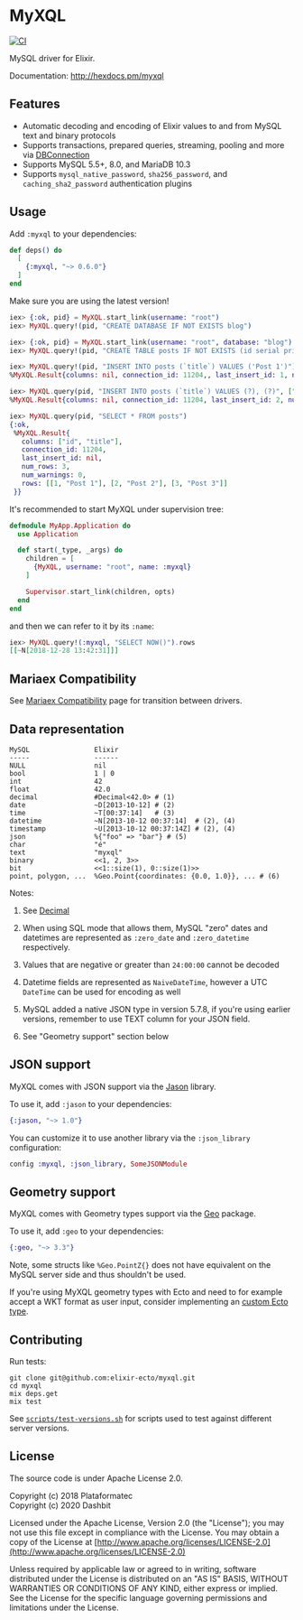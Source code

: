 # MyXQL

[![CI](https://github.com/elixir-ecto/myxql/workflows/CI/badge.svg)](https://github.com/elixir-ecto/myxql/actions?query=workflow%3ACI)

MySQL driver for Elixir.

Documentation: <http://hexdocs.pm/myxql>

## Features

  * Automatic decoding and encoding of Elixir values to and from MySQL text and binary protocols
  * Supports transactions, prepared queries, streaming, pooling and more via [DBConnection](https://github.com/elixir-ecto/db_connection)
  * Supports MySQL 5.5+, 8.0, and MariaDB 10.3
  * Supports `mysql_native_password`, `sha256_password`, and `caching_sha2_password`
    authentication plugins

## Usage

Add `:myxql` to your dependencies:

```elixir
def deps() do
  [
    {:myxql, "~> 0.6.0"}
  ]
end
```

Make sure you are using the latest version!

```elixir
iex> {:ok, pid} = MyXQL.start_link(username: "root")
iex> MyXQL.query!(pid, "CREATE DATABASE IF NOT EXISTS blog")

iex> {:ok, pid} = MyXQL.start_link(username: "root", database: "blog")
iex> MyXQL.query!(pid, "CREATE TABLE posts IF NOT EXISTS (id serial primary key, title text)")

iex> MyXQL.query!(pid, "INSERT INTO posts (`title`) VALUES ('Post 1')")
%MyXQL.Result{columns: nil, connection_id: 11204,, last_insert_id: 1, num_rows: 1, num_warnings: 0, rows: nil}

iex> MyXQL.query(pid, "INSERT INTO posts (`title`) VALUES (?), (?)", ["Post 2", "Post 3"])
%MyXQL.Result{columns: nil, connection_id: 11204, last_insert_id: 2, num_rows: 2, num_warnings: 0, rows: nil}

iex> MyXQL.query(pid, "SELECT * FROM posts")
{:ok,
 %MyXQL.Result{
   columns: ["id", "title"],
   connection_id: 11204,
   last_insert_id: nil,
   num_rows: 3,
   num_warnings: 0,
   rows: [[1, "Post 1"], [2, "Post 2"], [3, "Post 3"]]
 }}
```

It's recommended to start MyXQL under supervision tree:

```elixir
defmodule MyApp.Application do
  use Application

  def start(_type, _args) do
    children = [
      {MyXQL, username: "root", name: :myxql}
    ]

    Supervisor.start_link(children, opts)
  end
end
```

and then we can refer to it by its `:name`:

```elixir
iex> MyXQL.query!(:myxql, "SELECT NOW()").rows
[[~N[2018-12-28 13:42:31]]]
```

## Mariaex Compatibility

See [Mariaex Compatibility](https://github.com/elixir-ecto/myxql/blob/master/MARIAEX_COMPATIBILITY.md) page for transition between drivers.

## Data representation

```
MySQL                Elixir
-----                ------
NULL                 nil
bool                 1 | 0
int                  42
float                42.0
decimal              #Decimal<42.0> # (1)
date                 ~D[2013-10-12] # (2)
time                 ~T[00:37:14]   # (3)
datetime             ~N[2013-10-12 00:37:14]  # (2), (4)
timestamp            ~U[2013-10-12 00:37:14Z] # (2), (4)
json                 %{"foo" => "bar"} # (5)
char                 "é"
text                 "myxql"
binary               <<1, 2, 3>>
bit                  <<1::size(1), 0::size(1)>>
point, polygon, ...  %Geo.Point{coordinates: {0.0, 1.0}}, ... # (6)
```

Notes:

1. See [Decimal](https://github.com/ericmj/decimal)

2. When using SQL mode that allows them, MySQL "zero" dates and datetimes are represented as `:zero_date` and `:zero_datetime` respectively.

3. Values that are negative or greater than `24:00:00` cannot be decoded

4. Datetime fields are represented as `NaiveDateTime`, however a UTC `DateTime` can be used for encoding as well

5. MySQL added a native JSON type in version 5.7.8, if you're using earlier versions,
remember to use TEXT column for your JSON field.

6. See "Geometry support" section below

## JSON support

MyXQL comes with JSON support via the [Jason](https://github.com/michalmuskala/jason) library.

To use it, add `:jason` to your dependencies:

```elixir
{:jason, "~> 1.0"}
```

You can customize it to use another library via the `:json_library` configuration:

```elixir
config :myxql, :json_library, SomeJSONModule
```

## Geometry support

MyXQL comes with Geometry types support via the [Geo](https://github.com/bryanjos/geo) package.

To use it, add `:geo` to your dependencies:

```elixir
{:geo, "~> 3.3"}
```

Note, some structs like `%Geo.PointZ{}` does not have equivalent on the MySQL server side and thus
shouldn't be used.

If you're using MyXQL geometry types with Ecto and need to for example accept a WKT format as user
input, consider implementing an [custom Ecto type](https://hexdocs.pm/ecto/Ecto.Type.html).

## Contributing

Run tests:

```
git clone git@github.com:elixir-ecto/myxql.git
cd myxql
mix deps.get
mix test
```

See [`scripts/test-versions.sh`](scripts/test-versions.sh) for scripts used to test against different server versions.

## License

The source code is under Apache License 2.0.

Copyright (c) 2018 Plataformatec \
Copyright (c) 2020 Dashbit

Licensed under the Apache License, Version 2.0 (the "License");
you may not use this file except in compliance with the License.
You may obtain a copy of the License at [http://www.apache.org/licenses/LICENSE-2.0](http://www.apache.org/licenses/LICENSE-2.0)

Unless required by applicable law or agreed to in writing, software
distributed under the License is distributed on an "AS IS" BASIS,
WITHOUT WARRANTIES OR CONDITIONS OF ANY KIND, either express or implied.
See the License for the specific language governing permissions and
limitations under the License.
